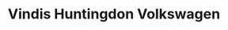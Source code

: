 ---
title: "Vindis Huntingdon Volkswagen"
url: /huntingdon/vindis-huntingdon-volkswagen/
shop: Autohaus
---